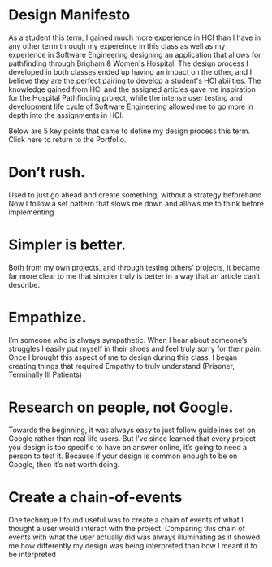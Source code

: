 # Design Manifesto

As a student this term, I gained much more experience in HCI than I have in any other term through my expereince in this class as well as my experience in Software Engineering designing an application that allows for pathfinding through Brigham & Women's Hospital.
The design process I developed in both classes ended up having an impact on the other, and I believe they are the perfect pairing to develop a student's HCI abiilties. The knowledge gained from HCI and the assigned articles gave me inspiration for the Hospital Pathfinding project, while the intense user testing and development life cycle of Software Engineering allowed me to go more in depth into the assignments in HCI.

Below are 5 key points that came to define my design process this term. Click here to return to the Portfolio.

# Don’t rush.
Used to just go ahead and create something, without a strategy beforehand
Now I follow a set pattern that slows me down and allows me to think before implementing

# Simpler is better.
Both from my own projects, and through testing others’ projects, it became far more clear to me that simpler truly is better in a way that an article can’t describe.

# Empathize.
I’m someone who is always sympathetic. When I hear about someone’s struggles I easily put myself in their shoes and feel truly sorry for their pain.
Once I brought this aspect of me to design during this class, I began creating things that required Empathy to truly understand (Prisoner, Terminally Ill Patients)

# Research on people, not Google.
Towards the beginning, it was always easy to just follow guidelines set on Google rather than real life users. But I’ve since learned that every project you design is too specific to have an answer online, it’s going to need a person to test it. Because if your design is common enough to be on Google, then it’s not worth doing.

# Create a chain-of-events
One technique I found useful was to create a chain of events of what I thought a user would interact with the project. Comparing this chain of events with what the user actually did was always illuminating as it showed me how differently my design was being interpreted than how I meant it to be interpreted

